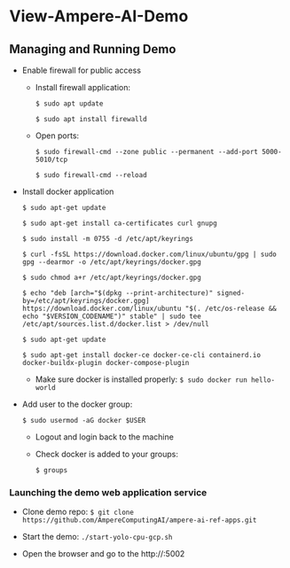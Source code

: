 # View-Ampere-AI-Demo
## Managing and Running Demo

* Enable firewall for public access
    + Install firewall application:
      
       ```$ sudo apt update```
      
       ```$ sudo apt install firewalld```


    + Open ports:

      ```$ sudo firewall-cmd --zone public --permanent --add-port 5000-5010/tcp```
      
      ```$ sudo firewall-cmd --reload```

* Install docker application
  
  ```$ sudo apt-get update```
  
  ```$ sudo apt-get install ca-certificates curl gnupg```

  ```$ sudo install -m 0755 -d /etc/apt/keyrings```

  ```$ curl -fsSL https://download.docker.com/linux/ubuntu/gpg | sudo gpg --dearmor -o /etc/apt/keyrings/docker.gpg```

  ```$ sudo chmod a+r /etc/apt/keyrings/docker.gpg```

  ```$ echo "deb [arch="$(dpkg --print-architecture)" signed-by=/etc/apt/keyrings/docker.gpg] https://download.docker.com/linux/ubuntu "$(. /etc/os-release && echo "$VERSION_CODENAME")" stable" | sudo tee /etc/apt/sources.list.d/docker.list > /dev/null```
         
  ```$ sudo apt-get update```

  ```$ sudo apt-get install docker-ce docker-ce-cli containerd.io docker-buildx-plugin docker-compose-plugin```

   + Make sure docker is installed properly: ```$ sudo docker run hello-world```

* Add user to the docker group:

  ```$ sudo usermod -aG docker $USER```

   + Logout and login back to the machine
   + Check docker is added to your groups:

     ```$ groups```
  
### Launching the demo web application service
* Clone demo repo:
  ```$ git clone https://github.com/AmpereComputingAI/ampere-ai-ref-apps.git```

* Start the demo:
  ```./start-yolo-cpu-gcp.sh```

* Open the browser and go to the http://<ip-address>:5002
